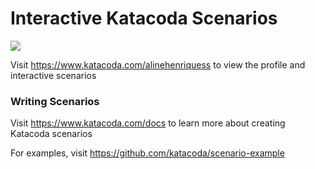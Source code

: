 # Interactive Katacoda Scenarios

[![](http://shields.katacoda.com/katacoda/alinehenriquess/count.svg)](https://www.katacoda.com/alinehenriquess "Get your profile on Katacoda.com")

Visit https://www.katacoda.com/alinehenriquess to view the profile and interactive scenarios

### Writing Scenarios
Visit https://www.katacoda.com/docs to learn more about creating Katacoda scenarios

For examples, visit https://github.com/katacoda/scenario-example
